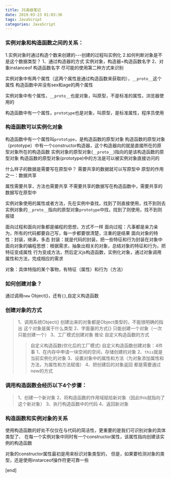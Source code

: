 ```yaml
---
title: JS高级笔记
date: 2019-03-23 01:03:36
tags: JavaScript
categories: JavaScript
---
```

### 实例对象和构造函数之间的关系：
1.实例对象时通过构造个数来创建的---创建的过程叫实例化
2.如何判断对象是不是这个数据类型？
    1、通过构造器的方式 实例对象，构造器=构造函数名字
    2、对象instanceof 构造函数名字
尽可能的使用第二种方式来识别

实例对象中有两个属性（这两个属性是通过构造函数来获取的），`__proto__`这个属性
构造函数中并没有sex和age的两个属性

实例对象中有个属性，`__proto__`也是对象，叫原型，不是标准的属性，浏览器使用的

构造函数中有一个属性，`prototype`也是对象，叫原型，是标准属性，程序员使用

### 构造函数可以实例化对象
构造函数中有一个属性叫`prototype`，是构造函数的原型对象
构造函数的原型对象（prototype）中有一个constructor构造器，这个构造器向的就是直接所在的原型对象所在的构造函数
实例对象的原型对象(`__proto__`)指向的是该构造函数的原型对象
构造函数的原型对象(prototype)中的方法是可以被实例对象直接访问的

什么样子的数据是需要写在原型中？
需要共享的数据就可以写原型中
原型的作用之一：数据共享

属性需要共享，方法也需要共享
不需要共享的数据写在构造函数中，需要共享的数据写在原型中


实例对象使用的属性或者方法，先在实例中查找，找到了则直接使用，找不到则去实例对象的`__proto__`指向的原型对象`prototype`中找，找到了则使用，找不到则报错


面向过程和面向对象都是编程的思想，方式不一样
面向过程：凡事都是亲力亲为，所有的代码都要自己写，每一步都要很清楚，注重的是结果
面向对象的特性：封装，继承，多态
封装：就是代码的封装，把一些特征和行为封装在对象中
面向对象的编程思想：根据需求，抽象出相关的对象，总结对象的特征和行为，把特征变成属性 行为变成方法，然后定义js构造函数，实例化对象，通过对象调用属性和方法，完成相应的需求

对象：具体特指的某个事物，有特征（属性）和行为（方法）

### 如何创建对象？
通过调用`new` Object()，还有`{}`,自定义构造函数

### 创建对象的方式
>1、调用系统Object()  创建出来的对象都是Object类型的，不能很明确的指出 这个对象是属于什么类型
>2、字面量的方式{}    只能创建一个对象（一次只能创建一个）
>3、工厂模式创建对象  推论   自定义构造函数的方式
  >>自定义构造函数(优化后的工厂模式)
  >>自定义构造函数创建对象：4件事
  >>1、在内存中申请一块空闲的空间，存储创建的对象
  >>2、`this`就是当前实例化的对象
  >>3、设置对象中的属性和方法（为对象添加属性和方法，为属性和方法赋值）
  >>4、把创建后的对象返回
  >>都是需要通过new的方式

### 调用构造函数会经历以下4个步骤：
>1、创建一个新对象
>2、将构造函数的作用域赋给新对象（因此this就指向了这个新对象）
>3、执行构造函数中的代码
>4、返回新对象

### 构造函数和实例对象的关系
使用构造函数的好处不仅仅在与代码的简洁性，更重要的是我们可识别对象的具体类型了、
在每一个实例对象中同时有一个constructor属性，该属性指向创建该实例的构造函数

对象的constructor属性最初是用来标识对象类型的，
但是，如果要检测对象的类型，还是使用instarceof操作符更可靠一些

[end]